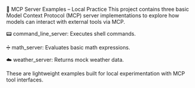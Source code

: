 🧠 MCP Server Examples – Local Practice
This project contains three basic Model Context Protocol (MCP) server implementations to explore how models can interact with external tools via MCP.

📟 command_line_server: Executes shell commands.

➗ math_server: Evaluates basic math expressions.

☁️ weather_server: Returns mock weather data.

These are lightweight examples built for local experimentation with MCP tool interfaces. 
